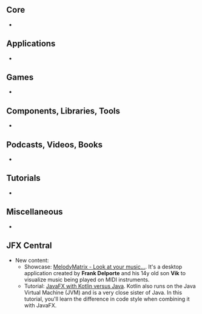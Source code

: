 ## Core

* 

## Applications

* 

## Games

* 

## Components, Libraries, Tools

*

## Podcasts, Videos, Books

*

## Tutorials

*

## Miscellaneous

*

## JFX Central

* New content:
  * Showcase: [MelodyMatrix - Look at your music...](https://www.jfx-central.com/real_world/melodymatrix). It's a desktop application created by **Frank Delporte** and his 14y old son **Vik** to visualize music being played on MIDI instruments.
  * Tutorial: [JavaFX with Kotlin versus Java](https://www.jfx-central.com/learn-javafx/kotlin-versus-java). Kotlin also runs on the Java Virtual Machine (JVM) and is a very close sister of Java. In this tutorial, you'll learn the difference in code style when combining it with JavaFX.
